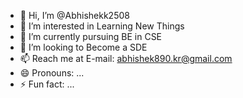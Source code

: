 - 👋 Hi, I’m @Abhishekk2508
- 👀 I’m interested in Learning New Things
- 🌱 I’m currently pursuing BE in CSE
- 💞️ I’m looking to Become a SDE
- 📫 Reach me at E-mail: abhishek890.kr@gmail.com
- 😄 Pronouns: ...
- ⚡ Fun fact: ...

<!---
Abhishekk2508/Abhishekk2508 is a ✨ special ✨ repository because its `README.md` (this file) appears on your GitHub profile.
You can click the Preview link to take a look at your changes.
--->

